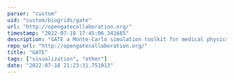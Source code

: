 ```yaml
---
parser: "custom"
uid: "custom/biogrids/gate"
url: "http://opengatecollaboration.org/"
timestamp: "2022-07-18 17:45:06.341685"
description: "GATE a Monte-Carlo simulation toolkit for medical physics applications"
repo_url: "http://opengatecollaboration.org/"
title: "GATE"
tags: ["visualization", "other"]
date: "2022-07-18 21:23:31.751013"
---
```

